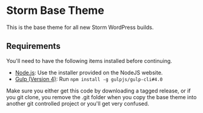 # Storm Base Theme 

This is the base theme for all new Storm WordPress builds.

## Requirements

You'll need to have the following items installed before continuing.

* [Node.js](http://nodejs.org): Use the installer provided on the NodeJS website.
* [Gulp (Version 4)](http://gulpjs.com/): Run `npm install -g gulpjs/gulp-cli#4.0`

Make sure you either get this code by downloading a tagged release, or if you git clone, you remove the .git folder when you copy the base theme into another git controlled project or you'll get very confused.
